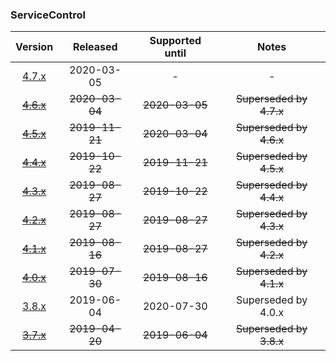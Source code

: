 ### ServiceControl

| Version   | Released       | Supported until   | Notes                             |
|:---------:|:--------------:|:-----------------:|:---------------------------------:|
| [4.7.x](https://www.nuget.org/packages/Particular.PlatformSample.ServiceControl/4.7.1) | 2020-03-05     | -                 | -                                 |
| [~~4.6.x~~](https://www.nuget.org/packages/Particular.PlatformSample.ServiceControl/4.6.0) | ~~2020-03-04~~ | ~~2020-03-05~~    | ~~Superseded by 4.7.x~~           |
| [~~4.5.x~~](https://www.nuget.org/packages/Particular.PlatformSample.ServiceControl/4.5.3) | ~~2019-11-21~~ | ~~2020-03-04~~    | ~~Superseded by 4.6.x~~           |
| [~~4.4.x~~](https://www.nuget.org/packages/Particular.PlatformSample.ServiceControl/4.4.1) | ~~2019-10-22~~ | ~~2019-11-21~~    | ~~Superseded by 4.5.x~~           |
| [~~4.3.x~~](https://www.nuget.org/packages/Particular.PlatformSample.ServiceControl/4.3.4) | ~~2019-08-27~~ | ~~2019-10-22~~    | ~~Superseded by 4.4.x~~           |
| [~~4.2.x~~](https://www.nuget.org/packages/Particular.PlatformSample.ServiceControl/4.2.0) | ~~2019-08-27~~ | ~~2019-08-27~~    | ~~Superseded by 4.3.x~~           |
| [~~4.1.x~~](https://www.nuget.org/packages/Particular.PlatformSample.ServiceControl/4.1.0) | ~~2019-08-16~~ | ~~2019-08-27~~    | ~~Superseded by 4.2.x~~           |
| [~~4.0.x~~](https://www.nuget.org/packages/Particular.PlatformSample.ServiceControl/4.0.1) | ~~2019-07-30~~ | ~~2019-08-16~~    | ~~Superseded by 4.1.x~~           |
| [3.8.x](https://www.nuget.org/packages/Particular.PlatformSample.ServiceControl/3.8.4) | 2019-06-04     | 2020-07-30        | Superseded by 4.0.x               |
| [~~3.7.x~~](https://www.nuget.org/packages/Particular.PlatformSample.ServiceControl/3.7.2) | ~~2019-04-20~~ | ~~2019-06-04~~    | ~~Superseded by 3.8.x~~           |

